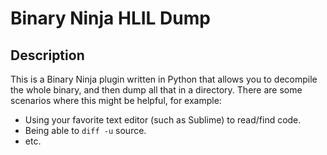 # Binary Ninja HLIL Dump

## Description

This is a Binary Ninja plugin written in Python that allows you to decompile the whole binary,
and then dump all that in a directory. There are some scenarios where this might be helpful,
for example:

* Using your favorite text editor (such as Sublime) to read/find code.
* Being able to `diff -u` source.
* etc.
